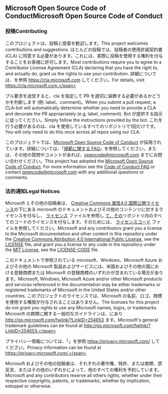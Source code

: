## <a name="microsoft-open-source-code-of-conduct"></a><span data-ttu-id="a08f2-101">Microsoft Open Source Code of Conduct</span><span class="sxs-lookup"><span data-stu-id="a08f2-101">Microsoft Open Source Code of Conduct</span></span>

### <a name="contributing"></a><span data-ttu-id="a08f2-102">投稿</span><span class="sxs-lookup"><span data-stu-id="a08f2-102">Contributing</span></span>

<span data-ttu-id="a08f2-103">このプロジェクトは、投稿と提案を歓迎します。</span><span class="sxs-lookup"><span data-stu-id="a08f2-103">This project welcomes contributions and suggestions.</span></span>  <span data-ttu-id="a08f2-104">ほとんどの投稿では、投稿者の使用許諾契約書 (CLA) に同意する必要があります。これには、実際に投稿を使用する権利を付与することをお客様に許可します。</span><span class="sxs-lookup"><span data-stu-id="a08f2-104">Most contributions require you to agree to a Contributor License Agreement (CLA) declaring that you have the right to, and actually do, grant us the rights to use your contribution.</span></span> <span data-ttu-id="a08f2-105">詳細については、を参照 https://cla.microsoft.com してください。</span><span class="sxs-lookup"><span data-stu-id="a08f2-105">For details, visit https://cla.microsoft.com.</span></span>

<span data-ttu-id="a08f2-106">プル要求を送信すると、cla を指定して PR を適切に装飾する必要があるかどうかを判断します (例: label、comment)。</span><span class="sxs-lookup"><span data-stu-id="a08f2-106">When you submit a pull request, a CLA-bot will automatically determine whether you need to provide a CLA and decorate the PR appropriately (e.g, label, comment).</span></span> <span data-ttu-id="a08f2-107">Bot が提供する指示に従ってください。</span><span class="sxs-lookup"><span data-stu-id="a08f2-107">Simply follow the instructions provided by the bot.</span></span> <span data-ttu-id="a08f2-108">これを行う必要があるのは、cla を使用しているすべてのリポジトリで1回だけです。</span><span class="sxs-lookup"><span data-stu-id="a08f2-108">You will only need to do this once across all repos using our CLA.</span></span>

<span data-ttu-id="a08f2-p103">このプロジェクトでは、[Microsoft Open Source Code of Conduct](https://opensource.microsoft.com/codeofconduct/) が採用されています。詳細については、「[規範に関する FAQ](https://opensource.microsoft.com/codeofconduct/faq/)」を参照してください。または、その他の質問やコメントがあれば、[opencode@microsoft.com](mailto:opencode@microsoft.com) までにお問い合わせください。</span><span class="sxs-lookup"><span data-stu-id="a08f2-p103">This project has adopted the [Microsoft Open Source Code of Conduct](https://opensource.microsoft.com/codeofconduct/). For more information see the [Code of Conduct FAQ](https://opensource.microsoft.com/codeofconduct/faq/) or contact [opencode@microsoft.com](mailto:opencode@microsoft.com) with any additional questions or comments.</span></span>

### <a name="legal-notices"></a><span data-ttu-id="a08f2-111">法的通知</span><span class="sxs-lookup"><span data-stu-id="a08f2-111">Legal Notices</span></span>

<span data-ttu-id="a08f2-112">Microsoft とその他の投稿者は、 [Creative Commons 属性4.0 国際公開ライセンス](https://creativecommons.org/licenses/by/4.0/legalcode)の下にある microsoft のドキュメントおよびその他のコンテンツに対するライセンスを付与し、 [ライセンス](LICENSE) ファイルを参照し [て、その](https://opensource.org/licenses/MIT)リポジトリ内のすべてのコードのライセンスを付与します。そのためには、 [ライセンスコード](LICENSE-CODE) ファイルを参照してください。</span><span class="sxs-lookup"><span data-stu-id="a08f2-112">Microsoft and any contributors grant you a license to the Microsoft documentation and other content in this repository under the [Creative Commons Attribution 4.0 International Public License](https://creativecommons.org/licenses/by/4.0/legalcode), see the [LICENSE](LICENSE) file, and grant you a license to any code in the repository under the [MIT License](https://opensource.org/licenses/MIT), see the [LICENSE-CODE](LICENSE-CODE) file.</span></span>

<span data-ttu-id="a08f2-113">このドキュメントで参照されている microsoft、Windows、Microsoft Azure およびその他の Microsoft 製品およびサービスには、米国およびその他の国における登録商標または Microsoft の登録商標のいずれかが含まれている場合があります。</span><span class="sxs-lookup"><span data-stu-id="a08f2-113">Microsoft, Windows, Microsoft Azure and/or other Microsoft products and services referenced in the documentation may be either trademarks or registered trademarks of Microsoft in the United States and/or other countries.</span></span>
<span data-ttu-id="a08f2-114">このプロジェクトのライセンスでは、Microsoft の名前、ロゴ、商標を使用する権限が付与されることはありません。</span><span class="sxs-lookup"><span data-stu-id="a08f2-114">The licenses for this project do not grant you rights to use any Microsoft names, logos, or trademarks.</span></span>
<span data-ttu-id="a08f2-115">Microsoft の商標に関する一般的なガイドラインは、にあり http://go.microsoft.com/fwlink/?LinkID=254653 ます。</span><span class="sxs-lookup"><span data-stu-id="a08f2-115">Microsoft's general trademark guidelines can be found at http://go.microsoft.com/fwlink/?LinkID=254653.</span></span>

<span data-ttu-id="a08f2-116">プライバシー情報については、「」を参照 https://privacy.microsoft.com/ してください。</span><span class="sxs-lookup"><span data-stu-id="a08f2-116">Privacy information can be found at https://privacy.microsoft.com/.</span></span>

<span data-ttu-id="a08f2-117">Microsoft およびその他の投稿者は、それぞれの著作権、特許、または商標、禁反言、またはその他のいずれかによって、他のすべての権利を予約しています。</span><span class="sxs-lookup"><span data-stu-id="a08f2-117">Microsoft and any contributors reserve all others rights, whether under their respective copyrights, patents, or trademarks, whether by implication, estoppel or otherwise.</span></span>
